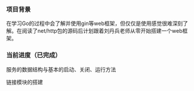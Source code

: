 ### 项目背景
在学习Go的过程中会了解并使用gin等web框架，但仅仅是使用感觉很难深刻了解。在阅读了net/http包的源码后计划跟着刘丹兵老师从零开始搭建一个web框架。

### 当前进度（已完成）
服务的数据结构与基本的启动、关闭、运行方法

链接模块的搭建